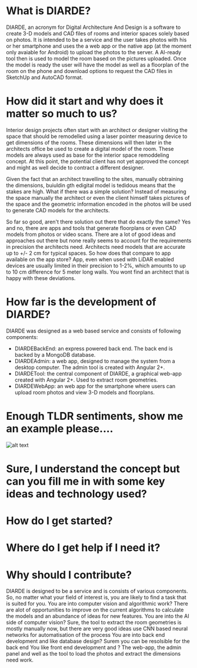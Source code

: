 # What is DIARDE? 

DIARDE, an acronym for Digital Architecture And Design is a software to create 3-D models and CAD files of rooms and interior spaces
solely based on photos. It is intended to be a service and the user takes photos with his or her smartphone and uses the a web app
or the native app (at the moment only avaiable for Android) to upload the photos to the server. A AI-ready tool then is used to model the room based on the pictures uploaded. Once the model is ready the user will have the model as well as a floorplan of the room on the phone and download options to request the CAD files in SketchUp and AutoCAD format. 

# How did it start and why does it matter so much to us?

Interior design projects often start with an architect or designer visiting the space that should be remodelled using a laser 
pointer measuring device to get dimensions of the rooms. These dimensions will then later in the architects office be used to create
a digital model of the room. These models are always used as base for the interior space remoddeling concept. At this point, the 
potential client has not yet approved the concept and might as well decide to contract a different designer. 

Given the fact that an architect travelling to the sites, manually obtraining the dimensions, buiuldin gth edigital model is tedidous means that the stakes are high. What if there was a simple solution? Instead of measuring the space manually the architect
or even the client himself takes pictures of the space and the geometric information encoded in the photos will be used to generate 
CAD models for the architects. 

So far so good, aren't there solution out there that do exactly the same? Yes and no, there are apps and tools that generate floorplans or even CAD models from photos or video scans. There are a lot of good ideas and approaches out there but none really seems to account for the requirements in precision the architects need. Architects need models that are accurate up to +/- 2 cm for
typical spaces. So how does that compare to app available on the app store? App, even when used with LiDAR enabled devices are usually limited in their precision to 1-2%, which amounts to up to 10 cm difference for 5 meter long walls. You wont find an architect that is happy with these deviations. 

# How far is the development of DIARDE?

DIARDE was designed as a web based service and consists of following components:

* DIARDEBackEnd: an express powered back end. The back end is backed by a MongoDB database.
* DIARDEAdmin: a web app, designed to manage the system from a desktop computer. The admin tool is created with Angular 2+. 
* DIARDETool: the central component of DIARDE, a graphical web-app created with Angular 2+. Used to extract room geometries.
* DIARDEWebApp: an web app for the smartphone where users can upload room photos and view 3-D models and floorplans.

# Enough TLDR sentiments, show me an example please....

![alt text](https://raw.githubusercontent.com/Diarde/DIARDE/main/doc/picture1.png)

# Sure, I understand the concept but can you fill me in with some key ideas and technology used? 


# How do I get started? 



# Where do I get help if I need it? 


# Why should I contribute?

DIARDE is designed to be a service and is consists of various components. So, no matter what your field of interest is, you are likely to find a task that is suited for you. 
You are into computer vision and algorithmic work? There are alot of opportunities to improve on the current algorithms to calculate
the models and an abundance of ideas for new features. 
You are into the AI side of computer vision? Sure, the tool to extract the room geometries is mostly manually now, but there are
very good ideas use CNN based neural networks for automatisation of the process 
You are into back end development and like database design? Surem you can be resolsible for the back end
You like front end development and  ? The web-app, the admin panel and well as the tool to load the photos and extract the dimensions need work. 
